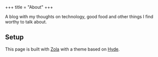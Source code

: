 +++
title = "About"
+++

A blog with my thoughts on technology, good food and other things I find worthy to talk about.

## Setup

This page is built with [Zola](https://www.getzola.org/) with a theme based on [Hyde](https://hyde.getpoole.com).

